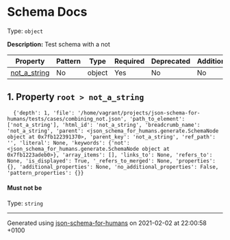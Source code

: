 

# Schema Docs

Type: `object`

**Description:** Test schema with a not

| Property | Pattern | Type | Required | Deprecated | Additional | Description |
| -------- | ------- | ---- | -------- | ---------- | ---------- | ----------- |
| [not_a_string](#not_a_string)|No|object|Yes|No| No|-|

##  <a name="not_a_string"></a>1.  Property `root > not_a_string`

      {'depth': 1, 'file': '/home/vagrant/projects/json-schema-for-humans/tests/cases/combining_not.json', 'path_to_element': ['not_a_string'], 'html_id': 'not_a_string', 'breadcrumb_name': 'not_a_string', 'parent': <json_schema_for_humans.generate.SchemaNode object at 0x7fb122391370>, 'parent_key': 'not_a_string', 'ref_path': '', 'literal': None, 'keywords': {'not': <json_schema_for_humans.generate.SchemaNode object at 0x7fb1223adeb0>}, 'array_items': [], 'links_to': None, 'refers_to': None, 'is_displayed': True, '_refers_to_merged': None, 'properties': {}, 'additional_properties': None, 'no_additional_properties': False, 'pattern_properties': {}}

#### Must **not** be

Type: `string`

----------------------------------------------------------------------------------------------------------------------------
Generated using [json-schema-for-humans](https://github.com/coveooss/json-schema-for-humans) on 2021-02-02 at 22:00:58 +0100